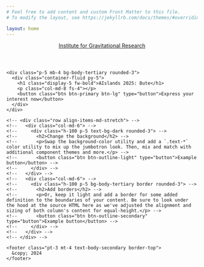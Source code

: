 ```yaml
---
# Feel free to add content and custom Front Matter to this file.
# To modify the layout, see https://jekyllrb.com/docs/themes/#overriding-theme-defaults

layout: home
---
```


<main>
  <div class="container py-4">
    <header class="pb-3 mb-4 border-bottom">
      <a href="/" class="d-flex align-items-center text-body-emphasis text-decoration-none">
        <span class="fs-4">Institute for Gravitational Research</span>
      </a>
    </header>

    <div class="p-5 mb-4 bg-body-tertiary rounded-3">
      <div class="container-fluid py-5">
        <h1 class="display-5 fw-bold">AIslands 2025: Bute</h1>
        <p class="col-md-8 fs-4"></p>
        <button class="btn btn-primary btn-lg" type="button">Express your interest now</button>
      </div>
    </div>

    <!-- <div class="row align-items-md-stretch"> -->
    <!--   <div class="col-md-6"> -->
    <!--     <div class="h-100 p-5 text-bg-dark rounded-3"> -->
    <!--       <h2>Change the background</h2> -->
    <!--       <p>Swap the background-color utility and add a `.text-*` color utility to mix up the jumbotron look. Then, mix and match with additional component themes and more.</p> -->
    <!--       <button class="btn btn-outline-light" type="button">Example button</button> -->
    <!--     </div> -->
    <!--   </div> -->
    <!--   <div class="col-md-6"> -->
    <!--     <div class="h-100 p-5 bg-body-tertiary border rounded-3"> -->
    <!--       <h2>Add borders</h2> -->
    <!--       <p>Or, keep it light and add a border for some added definition to the boundaries of your content. Be sure to look under the hood at the source HTML here as we've adjusted the alignment and sizing of both column's content for equal-height.</p> -->
    <!--       <button class="btn btn-outline-secondary" type="button">Example button</button> -->
    <!--     </div> -->
    <!--   </div> -->
    <!-- </div> -->

    <footer class="pt-3 mt-4 text-body-secondary border-top">
      &copy; 2024
    </footer>
  </div>
</main>

